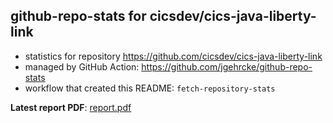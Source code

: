 ## github-repo-stats for cicsdev/cics-java-liberty-link

- statistics for repository https://github.com/cicsdev/cics-java-liberty-link
- managed by GitHub Action: https://github.com/jgehrcke/github-repo-stats
- workflow that created this README: `fetch-repository-stats`

**Latest report PDF**: [report.pdf](https://github.com/cicsdev/repo-stats/raw/github-repo-stats/cicsdev/cics-java-liberty-link/latest-report/report.pdf)

